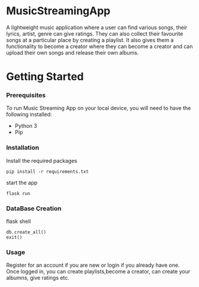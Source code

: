 
# MusicStreamingApp
A lightweight music application where a user can find various songs, their lyrics, artist, genre can give ratings. They can also collect their favourite songs at a particular place by creating a playlist. 
It also gives them a functionality to become a creator where they can become a creator and can upload their own songs and release their own albums.

# Getting Started
### Prerequisites
To run Music Streaming App on your local device, you will need to have the following installed:

- Python 3
- Pip

### Installation
Install the required packages
```
pip install -r requirements.txt

```
start the app

```
flask run

```
### DataBase Creation
flask shell
```
db.create_all()
exit()
```
### Usage
Register for an account if you are new or login if you already have one.
Once logged in, you can create playlists,become a creator, can create your albumns, give ratings etc.



